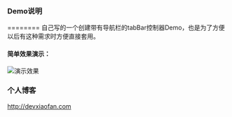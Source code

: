 ### Demo说明
========
自己写的一个创建带有导航栏的tabBar控制器Demo，也是为了方便以后有这种需求时方便直接套用。

#### 简单效果演示：

![演示效果](http://o7mwf03sy.bkt.clouddn.com/TabBarDemo.gif)

### 个人博客
http://devxiaofan.com


